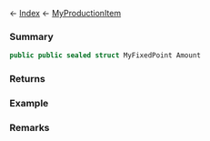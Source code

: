 ← [Index](Api-Index) ← [MyProductionItem](Sandbox.ModAPI.Ingame.MyProductionItem)

### Summary

```csharp
public public sealed struct MyFixedPoint Amount
```

### Returns

### Example

### Remarks

